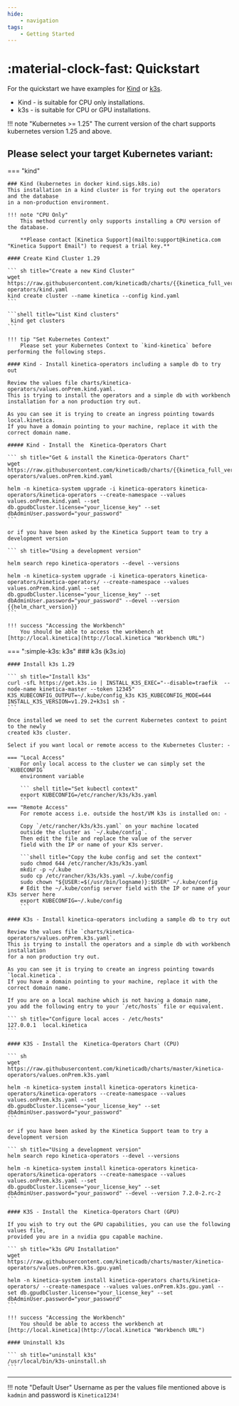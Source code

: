```yaml
---
hide:
    - navigation
tags:
    - Getting Started
---
```

# :material-clock-fast: Quickstart

For the quickstart we have examples for [Kind](https://kind.sigs.k8s.io "Kind Homepage") or
[k3s](https://k3s.io "k3s Homepage").

* Kind - is suitable for CPU only installations.
* k3s - is suitable for CPU or GPU installations.

!!! note "Kubernetes >= 1.25"
    The current version of the chart supports kubernetes version 1.25 and above.

## Please select your target Kubernetes variant:

=== "kind"

    ### Kind (kubernetes in docker kind.sigs.k8s.io)
    This installation in a kind cluster is for trying out the operators and the database
    in a non-production environment.
    
    !!! note "CPU Only"
        This method currently only supports installing a CPU version of the database.
    
        **Please contact [Kinetica Support](mailto:support@kinetica.com "Kinetica Support Email") to request a trial key.**
    
    #### Create Kind Cluster 1.29
    
    ``` sh title="Create a new Kind Cluster"
    wget https://raw.githubusercontent.com/kineticadb/charts/{{kinetica_full_version}}/kinetica-operators/kind.yaml
    kind create cluster --name kinetica --config kind.yaml
    ```

    ```shell title="List Kind clusters"
     kind get clusters
    ```

    !!! tip "Set Kubernetes Context"
        Please set your Kubernetes Context to `kind-kinetica` before performing the following steps. 
    
    #### Kind - Install kinetica-operators including a sample db to try out
    
    Review the values file charts/kinetica-operators/values.onPrem.kind.yaml. 
    This is trying to install the operators and a simple db with workbench 
    installation for a non production try out.
    
    As you can see it is trying to create an ingress pointing towards local.kinetica. 
    If you have a domain pointing to your machine, replace it with the correct domain name.
    
    ##### Kind - Install the  Kinetica-Operators Chart

    ``` sh title="Get & install the Kinetica-Operators Chart"
    wget https://raw.githubusercontent.com/kineticadb/charts/{{kinetica_full_version}}/kinetica-operators/values.onPrem.kind.yaml

    helm -n kinetica-system upgrade -i kinetica-operators kinetica-operators/kinetica-operators --create-namespace --values values.onPrem.kind.yaml --set db.gpudbCluster.license="your_license_key" --set dbAdminUser.password="your_password"
    ```
    
    or if you have been asked by the Kinetica Support team to try a development version

    ``` sh title="Using a development version"

    helm search repo kinetica-operators --devel --versions

    helm -n kinetica-system upgrade -i kinetica-operators kinetica-operators/kinetica-operators/ --create-namespace --values values.onPrem.kind.yaml --set db.gpudbCluster.license="your_license_key" --set dbAdminUser.password="your_password" --devel --version {{helm_chart_version}}
    ```
 
    !!! success "Accessing the Workbench"
        You should be able to access the workbench at [http://local.kinetica](http://local.kinetica "Workbench URL")

    
=== ":simple-k3s: k3s"
    ### k3s (k3s.io)
    
    #### Install k3s 1.29
    
    ``` sh title="Install k3s"
    curl -sfL https://get.k3s.io | INSTALL_K3S_EXEC="--disable=traefik  --node-name kinetica-master --token 12345" K3S_KUBECONFIG_OUTPUT=~/.kube/config_k3s K3S_KUBECONFIG_MODE=644 INSTALL_K3S_VERSION=v1.29.2+k3s1 sh -
    ```

    Once installed we need to set the current Kubernetes context to point to the newly
    created k3s cluster.

    Select if you want local or remote access to the Kubernetes Cluster: -

    === "Local Access"
        For only local access to the cluster we can simply set the `KUBECONFIG` 
        environment variable

        ``` shell title="Set kubectl context"
        export KUBECONFIG=/etc/rancher/k3s/k3s.yaml
        ```
    === "Remote Access"
        For remote access i.e. outside the host/VM k3s is installed on: -

        Copy `/etc/rancher/k3s/k3s.yaml` on your machine located 
        outside the cluster as `~/.kube/config`. 
        Then edit the file and replace the value of the server 
        field with the IP or name of your K3s server.

        ```shell title="Copy the kube config and set the context"
        sudo chmod 644 /etc/rancher/k3s/k3s.yaml
        mkdir -p ~/.kube
        sudo cp /etc/rancher/k3s/k3s.yaml ~/.kube/config
        sudo chown "${USER:=$(/usr/bin/logname)}:$USER" ~/.kube/config
        # Edit the ~/.kube/config server field with the IP or name of your K3s server here
        export KUBECONFIG=~/.kube/config
        ```

    #### K3s - Install kinetica-operators including a sample db to try out

    Review the values file `charts/kinetica-operators/values.onPrem.k3s.yaml`. 
    This is trying to install the operators and a simple db with workbench installation 
    for a non production try out.
    
    As you can see it is trying to create an ingress pointing towards `local.kinetica`. 
    If you have a domain pointing to your machine, replace it with the correct domain name.
    
    If you are on a local machine which is not having a domain name, 
    you add the following entry to your `/etc/hosts` file or equivalent.
    
    ``` sh title="Configure local acces - /etc/hosts"
    127.0.0.1  local.kinetica
    ```
   
    #### K3S - Install the  Kinetica-Operators Chart (CPU)

    ``` sh 
    wget https://raw.githubusercontent.com/kineticadb/charts/master/kinetica-operators/values.onPrem.k3s.yaml
    
    helm -n kinetica-system install kinetica-operators kinetica-operators/kinetica-operators --create-namespace --values values.onPrem.k3s.yaml --set db.gpudbCluster.license="your_license_key" --set dbAdminUser.password="your_password"
    ```

    or if you have been asked by the Kinetica Support team to try a development version

    ``` sh title="Using a development version"
    helm search repo kinetica-operators --devel --versions
    
    helm -n kinetica-system install kinetica-operators kinetica-operators/kinetica-operators --create-namespace --values values.onPrem.k3s.yaml --set db.gpudbCluster.license="your_license_key" --set dbAdminUser.password="your_password" --devel --version 7.2.0-2.rc-2
    ```

    #### K3S - Install the  Kinetica-Operators Chart (GPU)

    If you wish to try out the GPU capabilities, you can use the following values file, 
    provided you are in a nvidia gpu capable machine.
    
    ``` sh title="k3s GPU Installation"
    wget https://raw.githubusercontent.com/kineticadb/charts/master/kinetica-operators/values.onPrem.k3s.gpu.yaml
    
    helm -n kinetica-system install kinetica-operators charts/kinetica-operators/ --create-namespace --values values.onPrem.k3s.gpu.yaml --set db.gpudbCluster.license="your_license_key" --set dbAdminUser.password="your_password"
    ```
    
    !!! success "Accessing the Workbench"
        You should be able to access the workbench at [http://local.kinetica](http://local.kinetica "Workbench URL")
     
    #### Uninstall k3s

    ``` sh title="uninstall k3s"
    /usr/local/bin/k3s-uninstall.sh
    ```

---

!!! note "Default User"
    Username as per the values file mentioned above is `kadmin` and password is `Kinetica1234!`